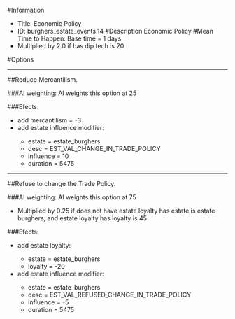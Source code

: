 #Information
 - Title: Economic Policy
 - ID: burghers_estate_events.14
#Description
Economic Policy
#Mean Time to Happen:
Base time = 1 days
 - Multiplied by 2.0 if has dip tech is 20

#Options

___
##Reduce Mercantilism.

###AI weighting:
AI weights this option at 25


###Efects:<ul><li>add mercantilism = -3</li><li>add estate influence modifier:</li><ul><li>estate = estate_burghers</li><li>desc = EST_VAL_CHANGE_IN_TRADE_POLICY</li><li>influence = 10</li><li>duration = 5475</li></ul></ul>

___
##Refuse to change the Trade Policy.

###AI weighting:
AI weights this option at 75
 - Multiplied by 0.25 if does not have estate loyalty has estate is estate burghers, and estate loyalty has loyalty is 45


###Efects:<ul><li>add estate loyalty:</li><ul><li>estate = estate_burghers</li><li>loyalty = -20</li></ul><li>add estate influence modifier:</li><ul><li>estate = estate_burghers</li><li>desc = EST_VAL_REFUSED_CHANGE_IN_TRADE_POLICY</li><li>influence = -5</li><li>duration = 5475</li></ul></ul>
